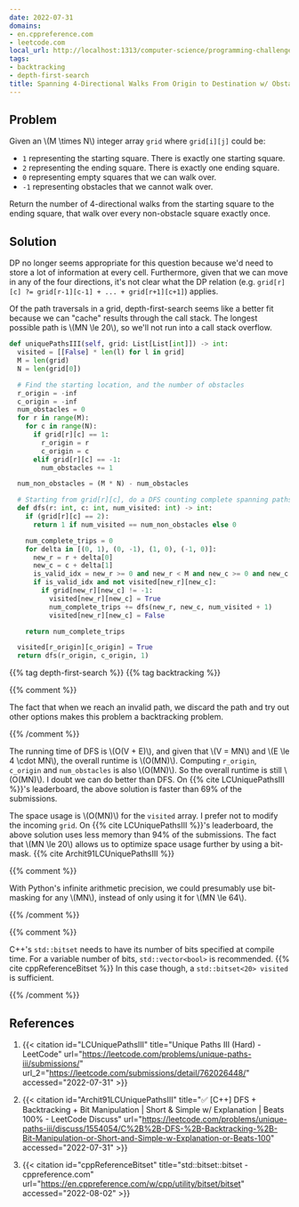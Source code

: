 ```yaml
---
date: 2022-07-31
domains:
- en.cppreference.com
- leetcode.com
local_url: http://localhost:1313/computer-science/programming-challenges/interview-prep/grids/4-directional-spanning-walks-with-obstacles/
tags:
- backtracking
- depth-first-search
title: Spanning 4-Directional Walks From Origin to Destination w/ Obstacles
---
```


## Problem

Given an \\(M \times N\\) integer array `grid` where `grid[i][j]` could
be:

* `1` representing the starting square. There is exactly one starting
  square.
* `2` representing the ending square. There is exactly one ending
  square.
* `0` representing empty squares that we can walk over.
* `-1` representing obstacles that we cannot walk over.

Return the number of 4-directional walks from the starting square to the
ending square, that walk over every non-obstacle square exactly once.

## Solution

DP no longer seems appropriate for this question because we'd need to
store a lot of information at every cell. Furthermore, given that we can
move in any of the four directions, it's not clear what the DP relation
(e.g. `grid[r][c] ?= grid[r-1][c-1] + ... + grid[r+1][c+1]`) applies.

Of the path traversals in a grid, depth-first-search seems like a better
fit because we can "cache" results through the call stack. The longest
possible path is \\(MN \le 20\\), so we'll not run into a call stack
overflow.

```py
def uniquePathsIII(self, grid: List[List[int]]) -> int:
  visited = [[False] * len(l) for l in grid]
  M = len(grid)
  N = len(grid[0])

  # Find the starting location, and the number of obstacles
  r_origin = -inf
  c_origin = -inf
  num_obstacles = 0
  for r in range(M):
    for c in range(N):
      if grid[r][c] == 1:
        r_origin = r
        c_origin = c
      elif grid[r][c] == -1:
        num_obstacles += 1

  num_non_obstacles = (M * N) - num_obstacles

  # Starting from grid[r][c], do a DFS counting complete spanning paths.
  def dfs(r: int, c: int, num_visited: int) -> int:
    if (grid[r][c] == 2):
      return 1 if num_visited == num_non_obstacles else 0

    num_complete_trips = 0
    for delta in [(0, 1), (0, -1), (1, 0), (-1, 0)]:
      new_r = r + delta[0]
      new_c = c + delta[1]
      is_valid_idx = new_r >= 0 and new_r < M and new_c >= 0 and new_c < N
      if is_valid_idx and not visited[new_r][new_c]:
        if grid[new_r][new_c] != -1:
          visited[new_r][new_c] = True
          num_complete_trips += dfs(new_r, new_c, num_visited + 1)
          visited[new_r][new_c] = False

    return num_complete_trips

  visited[r_origin][c_origin] = True
  return dfs(r_origin, c_origin, 1)
```

{{% tag depth-first-search %}}
{{% tag backtracking %}}

{{% comment %}}

The fact that when we reach an invalid path, we discard the path and try
out other options makes this problem a backtracking problem.

{{% /comment %}}

The running time of DFS is \\(O(V + E)\\), and given that \\(V = MN\\)
and \\(E \le 4 \cdot MN\\), the overall runtime is \\(O(MN)\\).
Computing `r_origin`, `c_origin` and `num_obstacles` is also
\\(O(MN)\\). So the overall runtime is still \\(O(MN)\\). I doubt we can
do better than DFS. On {{% cite LCUniquePathsIII %}}'s leaderboard, the
above solution is faster than 69% of the submissions.

The space usage is \\(O(MN)\\) for the `visited` array. I prefer not to
modify the incoming `grid`. On {{% cite LCUniquePathsIII %}}'s
leaderboard, the above solution uses less memory than 94% of the
submissions. The fact that \\(MN \le 20\\) allows us to optimize space
usage further by using a bit-mask. {{% cite Archit91LCUniquePathsIII %}}

{{% comment %}}

With Python's infinite arithmetic precision, we could presumably use
bit-masking for any \\(MN\\), instead of only using it for \\(MN \le
64\\).

{{% /comment %}}

{{% comment %}}

C++'s `std::bitset` needs to have its number of bits specified at
compile time. For a variable number of bits, `std::vector<bool>` is
recommended. {{% cite cppReferenceBitset %}} In this case though, a
`std::bitset<20> visited` is sufficient.

{{% /comment %}}

## References

1. {{< citation
  id="LCUniquePathsIII"
  title="Unique Paths III (Hard) - LeetCode"
  url="https://leetcode.com/problems/unique-paths-iii/submissions/"
  url_2="https://leetcode.com/submissions/detail/762026448/"
  accessed="2022-07-31" >}}

1. {{< citation
  id="Archit91LCUniquePathsIII"
  title="✅ [C++] DFS + Backtracking + Bit Manipulation | Short & Simple w/ Explanation | Beats 100% - LeetCode Discuss"
  url="https://leetcode.com/problems/unique-paths-iii/discuss/1554054/C%2B%2B-DFS-%2B-Backtracking-%2B-Bit-Manipulation-or-Short-and-Simple-w-Explanation-or-Beats-100"
  accessed="2022-07-31" >}}

1. {{< citation
  id="cppReferenceBitset"
  title="std::bitset<N>::bitset - cppreference.com"
  url="https://en.cppreference.com/w/cpp/utility/bitset/bitset"
  accessed="2022-08-02" >}}
